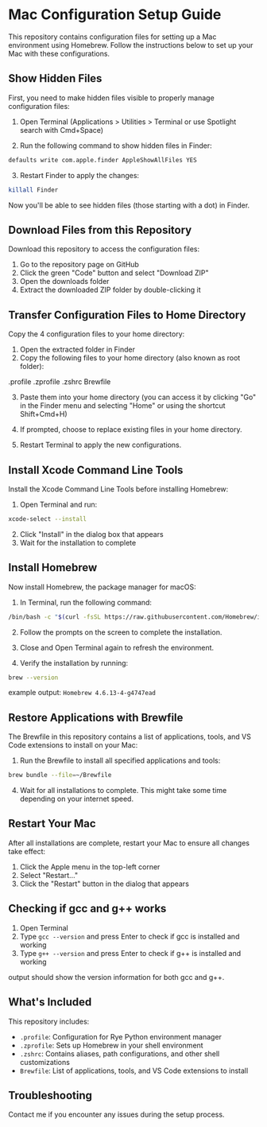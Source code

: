 # Mac Configuration Setup Guide

This repository contains configuration files for setting up a Mac environment using Homebrew. Follow the instructions below to set up your Mac with these configurations.

## Show Hidden Files

First, you need to make hidden files visible to properly manage configuration files:

1. Open Terminal (Applications > Utilities > Terminal or use Spotlight search with Cmd+Space)

2. Run the following command to show hidden files in Finder:

```bash
defaults write com.apple.finder AppleShowAllFiles YES
```

3. Restart Finder to apply the changes:

```bash
killall Finder
```

Now you'll be able to see hidden files (those starting with a dot) in Finder.

## Download Files from this Repository

Download this repository to access the configuration files:

1. Go to the repository page on GitHub
2. Click the green "Code" button and select "Download ZIP"
3. Open the downloads folder 
4. Extract the downloaded ZIP folder by double-clicking it

## Transfer Configuration Files to Home Directory

Copy the 4 configuration files to your home directory:

1. Open the extracted folder in Finder
2. Copy the following files to your home directory (also known as root folder):

.profile
.zprofile
.zshrc
Brewfile

3. Paste them into your home directory (you can access it by clicking "Go" in the Finder menu and selecting "Home" or using the shortcut Shift+Cmd+H)

4. If prompted, choose to replace existing files in your home directory.

5. Restart Terminal to apply the new configurations.

## Install Xcode Command Line Tools

Install the Xcode Command Line Tools before installing Homebrew:

1. Open Terminal and run:

```bash
xcode-select --install
```

2. Click "Install" in the dialog box that appears
3. Wait for the installation to complete

## Install Homebrew

Now install Homebrew, the package manager for macOS:

1. In Terminal, run the following command:

```bash
/bin/bash -c "$(curl -fsSL https://raw.githubusercontent.com/Homebrew/install/HEAD/install.sh)"
```

2. Follow the prompts on the screen to complete the installation.

3. Close and Open Terminal again to refresh the environment.

4. Verify the installation by running:

```bash
brew --version
```
example output: `Homebrew 4.6.13-4-g4747ead`

## Restore Applications with Brewfile

The Brewfile in this repository contains a list of applications, tools, and VS Code extensions to install on your Mac:

1. Run the Brewfile to install all specified applications and tools:

```bash
brew bundle --file=~/Brewfile
```

4. Wait for all installations to complete. This might take some time depending on your internet speed.

## Restart Your Mac

After all installations are complete, restart your Mac to ensure all changes take effect:

1. Click the Apple menu in the top-left corner
2. Select "Restart..."
3. Click the "Restart" button in the dialog that appears

## Checking if gcc and g++ works

1. Open Terminal
2. Type `gcc --version` and press Enter to check if gcc is installed and working
3. Type `g++ --version` and press Enter to check if g++ is installed and working

output should show the version information for both gcc and g++.

## What's Included

This repository includes:

- `.profile`: Configuration for Rye Python environment manager
- `.zprofile`: Sets up Homebrew in your shell environment
- `.zshrc`: Contains aliases, path configurations, and other shell customizations
- `Brewfile`: List of applications, tools, and VS Code extensions to install

## Troubleshooting

Contact me if you encounter any issues during the setup process.